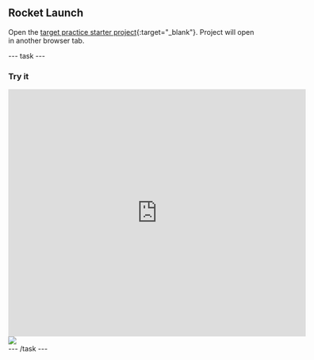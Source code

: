 ## Rocket Launch


Open the [target practice starter project](https://carrot-cake-proto.herokuapp.com/python/rocket-launch-starter){:target="_blank"}. Project will open in another browser tab.

--- task ---
### Try it
<div style="display: flex; flex-wrap: wrap">
<div class="trinket">
  <iframe src="https://carrot-cake-proto.herokuapp.com/embed/viewer/rocket-launch-example" width="600" height="500" frameborder="0" marginwidth="0" marginheight="0" allowfullscreen>
  </iframe>
  <img src="images/hello-final.png">
</div>
</div>
--- /task ---
